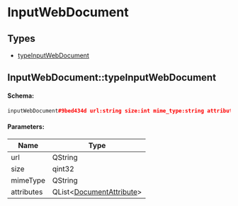 # InputWebDocument

## Types

* [typeInputWebDocument](#inputwebdocumenttypeinputwebdocument)

## InputWebDocument::typeInputWebDocument

#### Schema:

```c++
inputWebDocument#9bed434d url:string size:int mime_type:string attributes:Vector<DocumentAttribute> = InputWebDocument;
```

#### Parameters:

|Name|Type|
|----|----|
|url|QString|
|size|qint32|
|mimeType|QString|
|attributes|QList&lt;[DocumentAttribute](documentattribute.md)&gt;|

